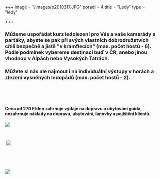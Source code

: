 +++
image = "/images/p2010317.JPG"
poradi = 4
title = "Ledy"
type = "ledy"

+++
### **Můžeme uspořádat kurz ledolezení pro Vás a vaše kamarády a parťáky, abyste se pak při svých vlastních dobrodružstvích cítili bezpečně a jistě "v kramflecích" (max. počet hostů - 6). Podle podmínek vybereme destinaci buď v ČR, anebo jinou vhodnou v Alpách nebo Vysokých Tatrách.**

### **Můžete si nás ale najmout i na individuální výstupy v horách a zlezení vysněných ledopádů (max. počet hostů - 2).**

 

 

#### **Cena od 270 E/den zahrnuje výdaje na dopravu a ubytování guida, nezahrnuje náklady na dopravu, ubytování, lanovky a pojištění klientů.**

#### 

#### 

![](/images/p2020348.JPG)

&nbsp;

&nbsp;![](/images/dscn0938.jpg)

&nbsp;

&nbsp;

![](/images/dscf2115.jpg)